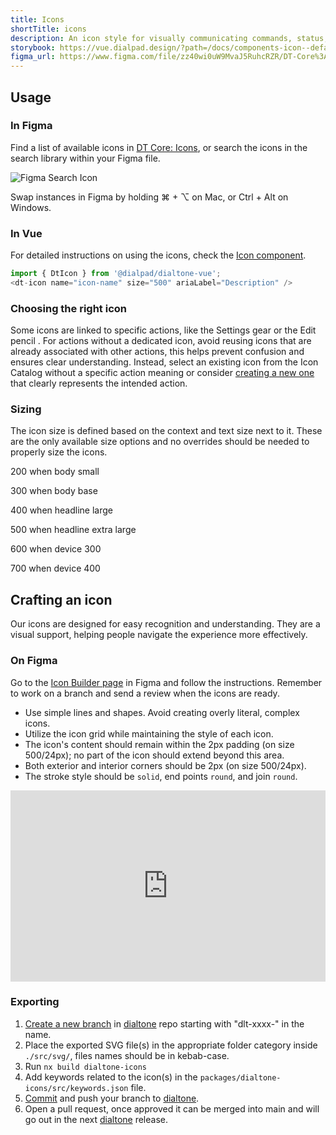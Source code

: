 ```yaml
---
title: Icons
shortTitle: icons
description: An icon style for visually communicating commands, status, and more.
storybook: https://vue.dialpad.design/?path=/docs/components-icon--default
figma_url: https://www.figma.com/file/zz40wi0uW9MvaJ5RuhcRZR/DT-Core%3A-Icons-7?node-id=1473%3A3757&viewport=-168%2C479%2C1&t=OhX4ilCDvb7Tqkx4-11
---
```


<icon-catalog></icon-catalog>

## Usage

### In Figma

<div class="d-d-grid d-gg24 d-g-cols3 md:d-g-cols1">

Find a list of available icons in [DT Core: Icons](https://www.figma.com/file/zz40wi0uW9MvaJ5RuhcRZR/DT8-Icon-Library), or search the icons in the search library within your Figma file.

<dt-stack class="d-gc2" direction="column" gap="500">
<img alt="Figma Search Icon" src="/assets/images/figma-search-icon.gif" style="border-radius: var(--dt-size-radius-400)">
<p class="d-body--base d-fc-tertiary">Swap instances in Figma by holding ⌘ + ⌥ on Mac, or Ctrl + Alt on Windows.</p>
</dt-stack>
</div>

### In Vue

<div class="d-d-grid d-gg24 d-g-cols3 md:d-g-cols1">

For detailed instructions on using the icons, check the [Icon component](/components/icon.html).

<div class="d-gc2">
<code-well-header>
  <div class="d-d-grid d-gg24 d-g-cols3 md:d-g-cols1 d-w100p">
    <div class="d-fl-center">
      <dt-icon :name="selectedIcon" :size="selectedSize" />
    </div>
    <dt-select-menu label="Name" :options="iconListOptions" @change="changeIcon" />
    <dt-select-menu label="Size" :options="sizeValues" @change="changeIconSize" />
  </div>
</code-well-header>

```js
import { DtIcon } from '@dialpad/dialtone-vue';
<dt-icon name="icon-name" size="500" ariaLabel="Description" />
```

</div>
</div>

### Choosing the right icon

Some icons are linked to specific actions, like the Settings gear <dt-icon name="settings" size="200" /> or the Edit pencil <dt-icon name="edit" size="200" />. For actions without a dedicated icon, avoid reusing icons that are already associated with other actions, this helps prevent confusion and ensures clear understanding. Instead, select an existing icon from the Icon Catalog without a specific action meaning or consider [creating a new one](#crafting-an-icon) that clearly represents the intended action.

### Sizing

<div class="d-d-grid d-gg24 d-g-cols3 md:d-g-cols1">

The icon size is defined based on the context and text size next to it. These are the only available size options and no overrides should be needed to properly size the icons.

<div class="d-gc2">
<p class="d-body--small"><dt-icon name="food" size="200" /> 200 when body small</p>
<p class="d-body--base"><dt-icon name="food" size="300" /> 300 when body base</p>
<p class="d-headline--large"><dt-icon name="food" size="400" /> 400 when headline large</p>
<p class="d-headline--extra-large"><dt-icon name="food" size="500" /> 500  when headline extra large</p>
<p class="d-fs-300-tv"><dt-icon name="food" size="600" /> 600 when device 300</p>
<p class="d-fs-400-tv"><dt-icon name="food" size="700" /> 700 when device 400</p>
<!-- <p class="d-fs-500-tv"><dt-icon name="food" size="800" /> 800 when device 500</p> -->

</div>
</div>

## Crafting an icon

Our icons are designed for easy recognition and understanding. They are a visual support, helping people navigate the experience more effectively.

### On Figma

Go to the [Icon Builder page](https://www.figma.com/file/zz40wi0uW9MvaJ5RuhcRZR/DT8-Icon-Library?type=design&node-id=12057-3505&mode=design&t=CNADHg9I1bsKDPiB-4) in Figma and follow the instructions. Remember to work on a branch and send a review when the icons are ready.

<div class="d-d-grid d-gg24 d-g-cols3 md:d-g-cols1">

<div>

- Use simple lines and shapes. Avoid creating overly literal, complex icons.
- Utilize the icon grid while maintaining the style of each icon.
- The icon's content should remain within the 2px padding (on size 500/24px); no part of the icon should extend beyond this area.
- Both exterior and interior corners should be 2px (on size 500/24px).
- The stroke style should be `solid`, end points `round`, and join `round`.

</div>
<div class="d-gc2">
<iframe style="border: 0px; border-radius: var(--dt-size-radius-400)" width="100%" height="306" src="https://www.figma.com/embed?embed_host=share&url=https%3A%2F%2Fwww.figma.com%2Fproto%2FQe6cz41vPBozP4PhgGqFin/Docs-Protos?page-id=0%3A1&type=design&node-id=44-1450&viewport=-3223%2C-6%2C0.78&t=ma5fyi8Din3K3CgW-8&scaling=min-zoom&starting-point-node-id=44%3A1450&hotspot-hints=0&hide-ui=1" allowfullscreen></iframe>
</div>
</div>

### Exporting

1. [Create a new branch](https://github.com/dialpad/dialtone/tree/staging/packages/dialtone-css/.github/CONTRIBUTING.md#making-a-pull-request) in [dialtone](https://github.com/dialpad/dialtone/tree/staging) repo starting with "dlt-xxxx-" in the name.
2. Place the exported SVG file(s) in the appropriate folder category inside `./src/svg/`, files names should be in kebab-case.
3. Run `nx build dialtone-icons`
4. Add keywords related to the icon(s) in the `packages/dialtone-icons/src/keywords.json` file.
5. [Commit](https://github.com/dialpad/dialtone/tree/staging/.github/COMMIT_CONVENTION.md) and push your branch to [dialtone](https://github.com/dialpad/dialtone/tree/staging).
6. Open a pull request, once approved it can be merged into main and will go out in the next [dialtone](https://github.com/dialpad/dialtone/tree/staging) release.

<script setup>
import { ref } from 'vue';
import IconCatalog from "@views/IconCatalog.vue";
import sizes from '@data/icons-sizes.json';

const sizeValues = sizes.map(item => ({ value: item.size, label: item.size }));

const iconListOptions = [
  { value: 'user-plus', label: 'User Plus' },
  { value: 'flame', label: 'Flame' },
  { value: 'heart', label: 'Heart' },
  { value: 'credit-card', label: 'Credit Card' }
];

const selectedIcon = ref('settings');
const selectedSize = ref('500');

const changeIcon = (newIcon) => {
  selectedIcon.value = newIcon;
};

const changeIconSize = (newSize) => {
  selectedSize.value = newSize;
};
</script>
